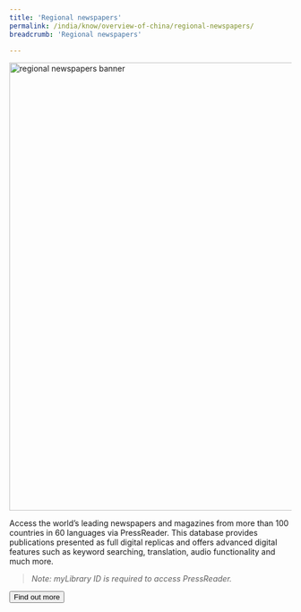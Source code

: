 ```yaml
---
title: 'Regional newspapers'
permalink: /india/know/overview-of-china/regional-newspapers/
breadcrumb: 'Regional newspapers'

---
```



<img src="\images\china-overview\regional-newspapers.jpg" alt="regional newspapers banner" style="width:800px;" />

Access the world’s leading newspapers and magazines from more than 100 countries in 60 languages via PressReader. This database provides publications presented as full digital replicas and offers advanced digital features such as keyword searching, translation, audio functionality and much more.

> *Note: myLibrary ID is required to access PressReader.*

<a href="http://eresources.nlb.gov.sg/Main/Browse?startsWith=P" target="blank"><button class="w3-btn w3-round-xxlarge">Find out more</button></a>